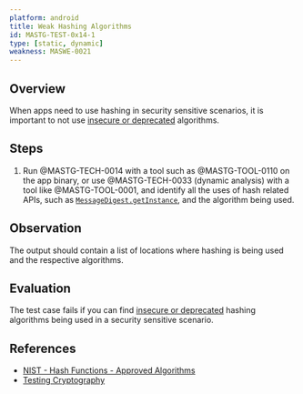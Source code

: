 ```yaml
---
platform: android
title: Weak Hashing Algorithms
id: MASTG-TEST-0x14-1
type: [static, dynamic]
weakness: MASWE-0021
---
```


## Overview

When apps need to use hashing in security sensitive scenarios, it is important to not use [insecure or deprecated](../../../Document/0x04g-Testing-Cryptography.md#Identifying-Insecure-and/or-Deprecated-Cryptographic-Algorithms) algorithms.

## Steps

1. Run @MASTG-TECH-0014 with a tool such as @MASTG-TOOL-0110 on the app binary, or use @MASTG-TECH-0033 (dynamic analysis) with a tool like @MASTG-TOOL-0001, and identify all the uses of hash related APIs, such as [`MessageDigest.getInstance`](https://developer.android.com/reference/java/security/MessageDigest#getInstance(java.lang.String)), and the algorithm being used.

## Observation

The output should contain a list of locations where hashing is being used and the respective algorithms.

## Evaluation

The test case fails if you can find [insecure or deprecated](../../../Document/0x04g-Testing-Cryptography.md#Identifying-Insecure-and/or-Deprecated-Cryptographic-Algorithms) hashing algorithms being used in a security sensitive scenario.

## References

- [NIST - Hash Functions - Approved Algorithms](https://csrc.nist.gov/projects/hash-functions)
- [Testing Cryptography](../../../Document/0x04g-Testing-Cryptography.md)
